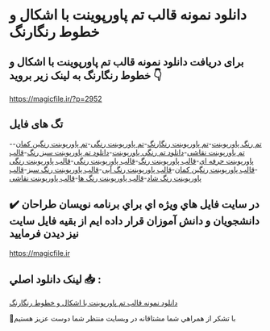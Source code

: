 # دانلود نمونه قالب تم پاورپوینت با اشکال و خطوط رنگارنگ

## برای دریافت دانلود نمونه قالب تم پاورپوینت با اشکال و خطوط رنگارنگ به لینک زیر بروید 👇

https://magicfile.ir/?p=2952

## تگ های فایل

-[تم رنگ پاورپوینت](https://magicfile.ir/product/%d9%86%d9%85%d9%88%d9%86%d9%87-%d9%82%d8%a7%d9%84%d8%a8-%d8%aa%d9%85-%d9%be%d8%a7%d9%88%d8%b1%d9%be%d9%88%db%8c%d9%86%d8%aa%d8%a8%d8%a7-%d8%a7%d8%b4%da%a9%d8%a7%d9%84-%d9%88-%d8%ae%d8%b7%d9%88%d8%b7-%d8%b1%d9%86%da%af%d8%a7%d8%b1%d9%86%da%af/)-[تم پاورپوینت رنگارنگ](https://magicfile.ir/product/%d9%86%d9%85%d9%88%d9%86%d9%87-%d9%82%d8%a7%d9%84%d8%a8-%d8%aa%d9%85-%d9%be%d8%a7%d9%88%d8%b1%d9%be%d9%88%db%8c%d9%86%d8%aa%d8%a8%d8%a7-%d8%a7%d8%b4%da%a9%d8%a7%d9%84-%d9%88-%d8%ae%d8%b7%d9%88%d8%b7-%d8%b1%d9%86%da%af%d8%a7%d8%b1%d9%86%da%af/)-[تم پاورپوینت رنگی](https://magicfile.ir/product/%d9%86%d9%85%d9%88%d9%86%d9%87-%d9%82%d8%a7%d9%84%d8%a8-%d8%aa%d9%85-%d9%be%d8%a7%d9%88%d8%b1%d9%be%d9%88%db%8c%d9%86%d8%aa%d8%a8%d8%a7-%d8%a7%d8%b4%da%a9%d8%a7%d9%84-%d9%88-%d8%ae%d8%b7%d9%88%d8%b7-%d8%b1%d9%86%da%af%d8%a7%d8%b1%d9%86%da%af/)-[تم پاورپوینت رنگین کمان](https://magicfile.ir/product/%d9%86%d9%85%d9%88%d9%86%d9%87-%d9%82%d8%a7%d9%84%d8%a8-%d8%aa%d9%85-%d9%be%d8%a7%d9%88%d8%b1%d9%be%d9%88%db%8c%d9%86%d8%aa%d8%a8%d8%a7-%d8%a7%d8%b4%da%a9%d8%a7%d9%84-%d9%88-%d8%ae%d8%b7%d9%88%d8%b7-%d8%b1%d9%86%da%af%d8%a7%d8%b1%d9%86%da%af/)-[تم پاورپوینت نقاشی](https://magicfile.ir/product/%d9%86%d9%85%d9%88%d9%86%d9%87-%d9%82%d8%a7%d9%84%d8%a8-%d8%aa%d9%85-%d9%be%d8%a7%d9%88%d8%b1%d9%be%d9%88%db%8c%d9%86%d8%aa%d8%a8%d8%a7-%d8%a7%d8%b4%da%a9%d8%a7%d9%84-%d9%88-%d8%ae%d8%b7%d9%88%d8%b7-%d8%b1%d9%86%da%af%d8%a7%d8%b1%d9%86%da%af/)-[دانلود تم رنگی پاورپوینت](https://magicfile.ir/product/%d9%86%d9%85%d9%88%d9%86%d9%87-%d9%82%d8%a7%d9%84%d8%a8-%d8%aa%d9%85-%d9%be%d8%a7%d9%88%d8%b1%d9%be%d9%88%db%8c%d9%86%d8%aa%d8%a8%d8%a7-%d8%a7%d8%b4%da%a9%d8%a7%d9%84-%d9%88-%d8%ae%d8%b7%d9%88%d8%b7-%d8%b1%d9%86%da%af%d8%a7%d8%b1%d9%86%da%af/)-[دانلود تم پاورپوینت سبز رنگ](https://magicfile.ir/product/%d9%86%d9%85%d9%88%d9%86%d9%87-%d9%82%d8%a7%d9%84%d8%a8-%d8%aa%d9%85-%d9%be%d8%a7%d9%88%d8%b1%d9%be%d9%88%db%8c%d9%86%d8%aa%d8%a8%d8%a7-%d8%a7%d8%b4%da%a9%d8%a7%d9%84-%d9%88-%d8%ae%d8%b7%d9%88%d8%b7-%d8%b1%d9%86%da%af%d8%a7%d8%b1%d9%86%da%af/)-[قالب پاورپوینت حرفه ای](https://magicfile.ir/product/%d9%86%d9%85%d9%88%d9%86%d9%87-%d9%82%d8%a7%d9%84%d8%a8-%d8%aa%d9%85-%d9%be%d8%a7%d9%88%d8%b1%d9%be%d9%88%db%8c%d9%86%d8%aa%d8%a8%d8%a7-%d8%a7%d8%b4%da%a9%d8%a7%d9%84-%d9%88-%d8%ae%d8%b7%d9%88%d8%b7-%d8%b1%d9%86%da%af%d8%a7%d8%b1%d9%86%da%af/)-[قالب پاورپوینت رنگ](https://magicfile.ir/product/%d9%86%d9%85%d9%88%d9%86%d9%87-%d9%82%d8%a7%d9%84%d8%a8-%d8%aa%d9%85-%d9%be%d8%a7%d9%88%d8%b1%d9%be%d9%88%db%8c%d9%86%d8%aa%d8%a8%d8%a7-%d8%a7%d8%b4%da%a9%d8%a7%d9%84-%d9%88-%d8%ae%d8%b7%d9%88%d8%b7-%d8%b1%d9%86%da%af%d8%a7%d8%b1%d9%86%da%af/)-[قالب پاورپوینت رنگی](https://magicfile.ir/product/%d9%86%d9%85%d9%88%d9%86%d9%87-%d9%82%d8%a7%d9%84%d8%a8-%d8%aa%d9%85-%d9%be%d8%a7%d9%88%d8%b1%d9%be%d9%88%db%8c%d9%86%d8%aa%d8%a8%d8%a7-%d8%a7%d8%b4%da%a9%d8%a7%d9%84-%d9%88-%d8%ae%d8%b7%d9%88%d8%b7-%d8%b1%d9%86%da%af%d8%a7%d8%b1%d9%86%da%af/)-[قالب پاورپوینت رنگی ](https://magicfile.ir/product/%d9%86%d9%85%d9%88%d9%86%d9%87-%d9%82%d8%a7%d9%84%d8%a8-%d8%aa%d9%85-%d9%be%d8%a7%d9%88%d8%b1%d9%be%d9%88%db%8c%d9%86%d8%aa%d8%a8%d8%a7-%d8%a7%d8%b4%da%a9%d8%a7%d9%84-%d9%88-%d8%ae%d8%b7%d9%88%d8%b7-%d8%b1%d9%86%da%af%d8%a7%d8%b1%d9%86%da%af/)-[قالب پاورپوینت رنگین کمان](https://magicfile.ir/product/%d9%86%d9%85%d9%88%d9%86%d9%87-%d9%82%d8%a7%d9%84%d8%a8-%d8%aa%d9%85-%d9%be%d8%a7%d9%88%d8%b1%d9%be%d9%88%db%8c%d9%86%d8%aa%d8%a8%d8%a7-%d8%a7%d8%b4%da%a9%d8%a7%d9%84-%d9%88-%d8%ae%d8%b7%d9%88%d8%b7-%d8%b1%d9%86%da%af%d8%a7%d8%b1%d9%86%da%af/)-[قالب پاورپوینت رنگ آبی](https://magicfile.ir/product/%d9%86%d9%85%d9%88%d9%86%d9%87-%d9%82%d8%a7%d9%84%d8%a8-%d8%aa%d9%85-%d9%be%d8%a7%d9%88%d8%b1%d9%be%d9%88%db%8c%d9%86%d8%aa%d8%a8%d8%a7-%d8%a7%d8%b4%da%a9%d8%a7%d9%84-%d9%88-%d8%ae%d8%b7%d9%88%d8%b7-%d8%b1%d9%86%da%af%d8%a7%d8%b1%d9%86%da%af/)-[قالب پاورپوینت رنگ سبز](https://magicfile.ir/product/%d9%86%d9%85%d9%88%d9%86%d9%87-%d9%82%d8%a7%d9%84%d8%a8-%d8%aa%d9%85-%d9%be%d8%a7%d9%88%d8%b1%d9%be%d9%88%db%8c%d9%86%d8%aa%d8%a8%d8%a7-%d8%a7%d8%b4%da%a9%d8%a7%d9%84-%d9%88-%d8%ae%d8%b7%d9%88%d8%b7-%d8%b1%d9%86%da%af%d8%a7%d8%b1%d9%86%da%af/)-[قالب پاورپوینت رنگ شاد](https://magicfile.ir/product/%d9%86%d9%85%d9%88%d9%86%d9%87-%d9%82%d8%a7%d9%84%d8%a8-%d8%aa%d9%85-%d9%be%d8%a7%d9%88%d8%b1%d9%be%d9%88%db%8c%d9%86%d8%aa%d8%a8%d8%a7-%d8%a7%d8%b4%da%a9%d8%a7%d9%84-%d9%88-%d8%ae%d8%b7%d9%88%d8%b7-%d8%b1%d9%86%da%af%d8%a7%d8%b1%d9%86%da%af/)-[قالب پاورپوینت رنگ ها](https://magicfile.ir/product/%d9%86%d9%85%d9%88%d9%86%d9%87-%d9%82%d8%a7%d9%84%d8%a8-%d8%aa%d9%85-%d9%be%d8%a7%d9%88%d8%b1%d9%be%d9%88%db%8c%d9%86%d8%aa%d8%a8%d8%a7-%d8%a7%d8%b4%da%a9%d8%a7%d9%84-%d9%88-%d8%ae%d8%b7%d9%88%d8%b7-%d8%b1%d9%86%da%af%d8%a7%d8%b1%d9%86%da%af/)-[قالب پاورپوینت نقاشی](https://magicfile.ir/product/%d9%86%d9%85%d9%88%d9%86%d9%87-%d9%82%d8%a7%d9%84%d8%a8-%d8%aa%d9%85-%d9%be%d8%a7%d9%88%d8%b1%d9%be%d9%88%db%8c%d9%86%d8%aa%d8%a8%d8%a7-%d8%a7%d8%b4%da%a9%d8%a7%d9%84-%d9%88-%d8%ae%d8%b7%d9%88%d8%b7-%d8%b1%d9%86%da%af%d8%a7%d8%b1%d9%86%da%af/)

## ✔️ در سايت فايل هاي ويژه اي براي برنامه نويسان طراحان دانشجويان و دانش آموزان قرار داده ايم از بقيه فايل سايت نيز ديدن فرماييد

https://magicfile.ir


## لينک دانلود اصلي 📥 :

[دانلود نمونه قالب تم پاورپوینت با اشکال و خطوط رنگارنگ](https://magicfile.ir/product/%d9%86%d9%85%d9%88%d9%86%d9%87-%d9%82%d8%a7%d9%84%d8%a8-%d8%aa%d9%85-%d9%be%d8%a7%d9%88%d8%b1%d9%be%d9%88%db%8c%d9%86%d8%aa%d8%a8%d8%a7-%d8%a7%d8%b4%da%a9%d8%a7%d9%84-%d9%88-%d8%ae%d8%b7%d9%88%d8%b7-%d8%b1%d9%86%da%af%d8%a7%d8%b1%d9%86%da%af/) 


🙏با تشکر از همراهي شما مشتاقانه در وبسایت منتظر شما دوست عزیز هستیم

